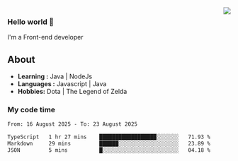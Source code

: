 <img align='right' src="https://github-readme-stats.vercel.app/api?username=jumodada&show_icons=true&theme=vue">

### Hello world 👋

I'm a Front-end developer 
    
## About
-  **Learning :** Java | NodeJs
-  **Languages :** Javascript | Java
-  **Hobbies:** Dota | The Legend of Zelda

### My code time

<!--START_SECTION:waka-->

```txt
From: 16 August 2025 - To: 23 August 2025

TypeScript   1 hr 27 mins    ██████████████████░░░░░░░   71.93 %
Markdown     29 mins         ██████░░░░░░░░░░░░░░░░░░░   23.89 %
JSON         5 mins          █░░░░░░░░░░░░░░░░░░░░░░░░   04.18 %
```

<!--END_SECTION:waka-->
